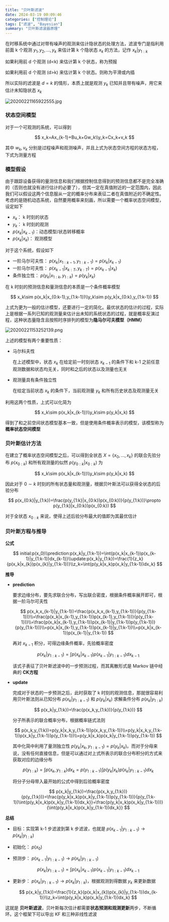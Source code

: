 ```yaml
---
title: "贝叶斯滤波"
date: 2024-03-19 00:09:46
categories: ["控制理论"]
tags: ["滤波", "Bayesian"]
summary: "贝叶斯滤波器原理"
---
```


在时移系统中通过对带有噪声的观测来估计隐状态的处理方法，滤波专门是指利用前面 k 个观测 $y_1,y_2,…,y_k$ 来估计第 k 个隐状态 $x_k$ 的方法，记作 $x_k|y_{1:k}$

如果利用前 d 个观测 (d<k) 来估计第 k 个状态，称为预报

如果利用前 d 个观测 (d>k) 来估计第 k 个状态。则称为平滑或内插

所以实际的滤波是 $d=k$ 的情形，本质上就是观测 $y_k$ 已知并且带有噪声，用它来估计未知隐状态 $x_k$

![20200221165922555.jpg](./20200221165922555.jpg)

### 状态空间模型

对于一个可观测的系统，可以得到

$$
x_k=Ax_{k-1}+Bu_k+Gw_k\\y_k=Cx_k+v_k
$$

其中 $w_k,v_k$ 分别是过程噪声和观测噪声，并且上式为状态空间方程的状态方程，下式为测量方程

### 模型假设

由于跟踪设备获得的量测信息和我们根据控制信息得到的预测信息都不是完全准确的（否则也就没有进行估计的必要了），但其一定在真值附近的一定范围内，因此我们可以假设这两个信息服从一定的概率分布来表征二者在真值附近的不确定性。考虑的是随机动态系统，自然要用概率来刻画，所以需要一个概率状态空间模型，设定如下

- $x_k$： k 时刻的状态
- $y_k$： k 时刻的观测
- $p(x_k|x_{k-1})$：动态模型/状态转移概率
- $p(x_k|x_{k})$： 观测模型

对于这个系统，假设如下

- 一阶马尔可夫性： $p(x_k|x_{1:k-1},y_{1:k-1})=p(x_k|x_{k-1})$
- 一阶马尔可夫性： $p(x_{k-1}|x_{k:T},y_{k:T})=p(x_{k-1}|x_{k})$
- 条件独立性： $p(y_k|x_{1:k},y_{1:k})=p(y_k|x_k)$

在 k 时刻的预测信息和量测信息的本质是一个条件概率模型

$$
x_k\sim p(x_k|x_{0:k-1},y_{1:k-1})\\y_k\sim p(y_k|x_{0:k},y_{1:k-1})
$$

上式为更为一般的估计模型，还要进行一定的简化。最优状态的估计的过程，实际上是根据一系列已知的观测量来估计出未知的系统状态的过程，就是概率反演过程，这种状态量隐含且按照时序排列的模型为**隐马尔可夫模型（HMM）**

![20200221153252139.png](./20200221153252139.png)

上述的模型有两个重要性质：

- 马尔科夫性
    
    在上述模型中，状态 $x_k$ 在给定前一时刻状态 $x_{k-1}$ 的条件下和 k-1 之前任意观测数据和状态均无关，同时和之后的状态以及测量也无关
    
- 观测量具有条件独立性
    
    在给定当前状态 $x_k$ 的条件下，当前观测量 $y_k$ 和所有历史状态及观测量无关
    

利用这两个性质，上式可以化简为

$$
x_k\sim p(x_k|x_{k-1})\\y_k\sim p(y_k|x_k)
$$

得到了和之前空间状态模型基本一致，但是使用条件概率表示的模型，该模型称为**概率状态空间模型**

### 贝叶斯估计方法

在建立了概率状态空间模型之后，可以得到全状态 $X=\{x_0,...,x_k\}$ 的联合先验分布 $p(x_{0:k})$ 和所有观测量的似然 $p(y_{0:k}|x_{0:k})$ 为

$$
x_k\sim p(x_k|x_{k-1})\\y_k\sim p(y_k|x_k)
$$

因此对于 $0\sim k$ 时刻的所有状态量和观测量，根据贝叶斯法可以获得全状态的后验分布

$$
p(x_{0:k}|y_{1:k})=\frac{p(y_{1:k}|x_{0:k})p(x_{0:k})}{p(y_{1:k})}\propto p(y_{1:k}|x_{0:k})p(x_{0:k})
$$

对于全状态 $x_{0:k}$ 来说，使得上述后验分布最大的值即为其最优估计

### 贝叶斯方程与推导

**公式**

$$
initial:p(x_0)\\prediction:p(x_k|y_{1:k-1})=\int{p(x_k|x_{k-1})p(x_{k-1}|y_{1:k-1})dx_{k-1}}\\update:p(x_k|y_{1:k})=\frac{1}{z_k}{p(x_k|x_{k})p(x_{k}|y_{1:k-1})}\\z_k=\int{p(y_k|x_k)p(x_k|y_{1:k-1})dx_k}
$$

**推导**

- **prediction**
    
    要求边缘分布，要先求联合分布，写出联合密度，根据条件概率展开即可，根据一阶马尔可夫性
    
    $$
    p(x_k,x_{k-1}|y_{1:k-1})=\frac{p(x_k,x_{k-1},y_{1:k-1})}{p(y_{1:k-1})}\\=\frac{p(x_k|x_{k-1},y_{1:k-1})p(x_{k-1},y_{1:k-1})}{p(y_{1:k-1})}\\=\frac{p(x_k|x_{k-1},y_{1:k-1})p(x_{k-1}|y_{1:k-1})p(y_{1:k-1})}{p(y_{1:k-1})}\\=p(x_k|x_{k-1},y_{1:k-1})p(x_{k-1}|y_{1:k-1})\\=p(x_k|x_{k-1})p(x_{k-1}|y_{1:k-1})
    $$
    
    再对 $x_{k-1}$ 积分，可得边缘条件概率，先验概率密度
    
    $$
    p(x_k|y_{1:k-1})=\int{p(x_k|x_{k-1})p(x_{k-1}|y_{1:k-1})dx_{k-1}}
    $$
    
    该式子表征了贝叶斯滤波中的一步预测过程，而其离散形式是 Markov 链中经典的 **CK方程**
    
- **update**
    
    完成对于状态的一步预测之后，此时获取了 k 时刻的观测信息，那就很容易利用贝叶斯法则从已知分布 $p(x_k|y_{1:k-1})$ 和 $p(y_k|x_k)$ 求解条件分布 $p(x_k|y_{1:k})$
    
    $$
    p(x_k|y_{1:k})=\frac{p(x_k,y_{1:k})}{p(y_{1:k})}
    $$
    
    分子所表示的联合概率分布，根据概率链式法则
    
    $$
    p(x_k,y_{1:k})=p(y_k|x_k,y_{1:k-1})p(x_k,y_{1:k-1})\\=p(y_k|x_k,y_{1:k-1})p(x_k|y_{1:k-1})p(y_{1:k-1})\\=p(y_k|x_k)p(x_k|y_{1:k-1})p(y_{1:k-1})
    $$
    
    其中化简中利用了量测独立性 $p(y_k|x_k,y_{1:k-1})=p(y_k|x_k)$。而对于分母来说，没有任何直接信息，但是可以通过对上式所表示的联合分布积分的方式来获取对应的边缘分布
    
    $$
    p(y_{1:k})=\int{p(x_k,y_{1:k})dx_k}=p(y_{1:k-1})\int{p(y_k|x_k)p(x_k|y_{1:k-1})dx_k}
    $$
    
    将分子分母带入最开始的公式中得到后验概率密度
    
    $$
    p(x_k|y_{1:k})=\frac{p(x_k,y_{1:k})}{p(y_{1:k})}=\frac{p(y_k|x_k)p(x_k|y_{1:k-1})p(y_{1:k-1})}{p(y_{1:k-1})\int{p(y_k|x_k)p(x_k|y_{1:k-1})dx_k}}=\frac{p(y_k|x_k)p(x_k|y_{1:k-1}))}{\int{p(y_k|x_k)p(x_k|y_{1:k-1})dx_k}}
    $$
    

**总结**

- 目标：实现第 k-1 步滤波到第 k 步滤波，也就是 $p(x_{k-1}|y_{1:k-1})→p(x_k|y_{1:k})$
- 初始化： $p(x_0)$
- 预测步： $p(x_{k-1}|y_{1:k-1})→p(x_k|y_{1:k-1})$
    
    $$
    p(x_k|y_{1:k-1})=\int{p(x_k|x_{k-1})p(x_{k-1}|y_{1:k-1})dx_{k-1}}
    $$
    
- 更新步： $p(x_k|y_{1:k-1})→p(x_k|y_{1:k})$，根据观测到得数据 $y_k$ 来更新数据
    
    $$
    p(x_k|y_{1:k})=\frac{1}{z_k}{p(x_k|x_{k})p(x_{k}|y_{1:k-1})dx_{k-1}}\\z_k=\int{p(y_k|x_k)p(x_k|y_{1:k-1})dx_k}
    $$
    

这就是 **贝叶斯滤波**，贝叶斯每次估计都需要**状态预测和观测更新**两步，不断循环。这个框架下可以导出 KF 和三种非线性滤波